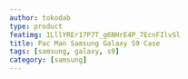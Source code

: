 ```yaml
---
author: tokodab
type: product
featimg: 1LllYREr17P7T_g6NHrE4P_7EcnFIlvSl
title: Pac Man Samsung Galaxy S9 Case
tags: [samsung, galaxy, s9]
category: [samsung]
---
```

